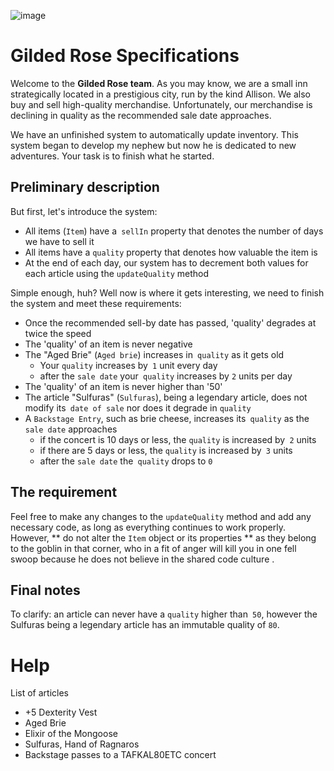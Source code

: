 ![image](https://user-images.githubusercontent.com/16636086/146166917-0e8e7626-9b81-4072-81db-b5d51a7df75f.png)

# Gilded Rose Specifications

Welcome to the **Gilded Rose team**. As you may know, we are a small inn strategically located in a prestigious city, run by the kind Allison. We also buy and sell high-quality merchandise. Unfortunately, our merchandise is declining in quality as the recommended sale date approaches.

We have an unfinished system to automatically update inventory. This system began to develop my nephew but now he is dedicated to new adventures. Your task is to finish what he started.

## Preliminary description

But first, let's introduce the system:

* All items (`Item`) have a` sellIn` property that denotes the number of days we have to sell it
* All items have a `quality` property that denotes how valuable the item is
* At the end of each day, our system has to decrement both values ​​for each article using the `updateQuality` method

Simple enough, huh? Well now is where it gets interesting, we need to finish the system and meet these requirements:

* Once the recommended sell-by date has passed, 'quality' degrades at twice the speed
* The 'quality' of an item is never negative
* The "Aged Brie" (`Aged brie`) increases in` quality` as it gets old
  * Your `quality` increases by` 1` unit every day
  * after the `sale date` your` quality` increases by `2` units per day
* The 'quality' of an item is never higher than '50'
* The article "Sulfuras" (`Sulfuras`), being a legendary article, does not modify its` date of sale` nor does it degrade in `quality`
* A `Backstage Entry`, such as brie cheese, increases its` quality` as the `sale date` approaches
  * if the concert is 10 days or less, the `quality` is increased by` 2` units
  * if there are 5 days or less, the `quality` is increased by` 3` units
  * after the `sale date` the` quality` drops to `0`

## The requirement

Feel free to make any changes to the `updateQuality` method and add any necessary code, as long as everything continues to work properly. However, ** do not alter the `Item` object or its properties ** as they belong to the goblin in that corner, who in a fit of anger will kill you in one fell swoop because he does not believe in the shared code culture .

## Final notes

To clarify: an article can never have a `quality` higher than` 50`, however the Sulfuras being a legendary article has an immutable quality of `80`.

# Help

List of articles

- +5 Dexterity Vest
- Aged Brie
- Elixir of the Mongoose
- Sulfuras, Hand of Ragnaros
- Backstage passes to a TAFKAL80ETC concert
